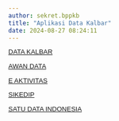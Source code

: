 ```yaml
---
author: sekret.bppkb
title: "Aplikasi Data Kalbar"
date: 2024-08-27 08:24:11
---
```

<p style="line-height: 1.1;"><span style="font-size: 10pt; font-family: arial, helvetica, sans-serif;"><a href="https://data.kalbarprov.go.id/organization/badan-penelitian-dan-pengembangan-prov-kalbar"><span style="vertical-align: inherit;"><span style="vertical-align: inherit;"><span style="vertical-align: inherit;"><span style="vertical-align: inherit;"><span style="vertical-align: inherit;"><span style="vertical-align: inherit;">DATA KALBAR</span></span></span></span></span></span></a></span></p>

<p style="line-height: 1.1;"><span style="font-size: 10pt; font-family: arial, helvetica, sans-serif;"><a href="https://datacloud.kalbarprov.go.id/index.php/login"><span style="vertical-align: inherit;"><span style="vertical-align: inherit;"><span style="vertical-align: inherit;"><span style="vertical-align: inherit;"><span style="vertical-align: inherit;"><span style="vertical-align: inherit;">AWAN DATA</span></span></span></span></span></span></a></span></p>

<p style="line-height: 1.1;"><span style="font-size: 10pt; font-family: arial, helvetica, sans-serif;"><a href="https://aktivitas.kalbarprov.go.id/landing/"><span style="vertical-align: inherit;"><span style="vertical-align: inherit;"><span style="vertical-align: inherit;"><span style="vertical-align: inherit;"><span style="vertical-align: inherit;"><span style="vertical-align: inherit;">E AKTIVITAS</span></span></span></span></span></span></a></span></p>

<p style="line-height: 1.1;"><span style="font-size: 10pt; font-family: arial, helvetica, sans-serif;"><a href="https://sikedip.kalbarprov.go.id/depan"><span style="vertical-align: inherit;"><span style="vertical-align: inherit;"><span style="vertical-align: inherit;"><span style="vertical-align: inherit;"><span style="vertical-align: inherit;"><span style="vertical-align: inherit;">SIKEDIP</span></span></span></span></span></span></a></span></p>

<p style="line-height: 1.1;"><span style="font-size: 10pt; font-family: arial, helvetica, sans-serif;"><a href="https://data.go.id/home"><span style="vertical-align: inherit;"><span style="vertical-align: inherit;"><span style="vertical-align: inherit;"><span style="vertical-align: inherit;"><span style="vertical-align: inherit;"><span style="vertical-align: inherit;">SATU DATA INDONESIA</span></span></span></span></span></span></a></span></p>

<p></p>

<p></p>
